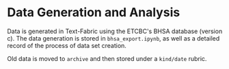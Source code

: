 # Data Generation and Analysis

Data is generated in Text-Fabric using the ETCBC's BHSA database (version c). The data generation is stored in `bhsa_export.ipynb`, as well as a detailed record of the process of data set creation. 

Old data is moved to `archive` and then stored under a `kind/date` rubric.
